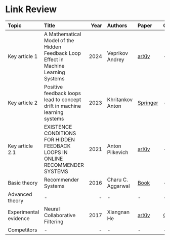 # Link Review


| Topic | Title | Year | Authors | Paper | Code | Summary |
| :--- | :--- | ---: | :--- | :--- | :--- | :--- |
| Key article 1 | A Mathematical Model of the Hidden Feedback Loop Effect in Machine Learning Systems | 2024 | Veprikov Andrey | [arXiv](https://arxiv.org/abs/2405.02726) | - | One of Mathematical Model of feedback loop|
| Key article 2 | Positive feedback loops lead to concept drift in machine learning systems | 2023 | Khritankov Anton | [Springer](https://link.springer.com/article/10.1007/s10489-023-04615-3) | - |  Idea of general feedback loop |
| Key article 2.1 | EXISTENCE CONDITIONS FOR HIDDEN FEEDBACK LOOPS IN ONLINE RECOMMENDER SYSTEMS | 2021 | Anton Pilkevich | [arXiv](https://arxiv.org/pdf/2109.05278) | - | - |
| Basic theory | Recommender Systems | 2016 | Charu C. Aggarwal | [Book](https://pzs.dstu.dp.ua/DataMining/recom/bibl/1aggarwal_c_c_recommender_systems_the_textbook.pdf) | - | - |
| Advanced theory | - | - | - | - | - | - |
| Experimental evidence | Neural Collaborative Filtering | 2017 | Xiangnan He | [arXiv](https://arxiv.org/pdf/1708.05031) | [GitHub](https://github.com/guoyang9/NCF) | - |
| Competitors | - | - |- | - | - | - |
